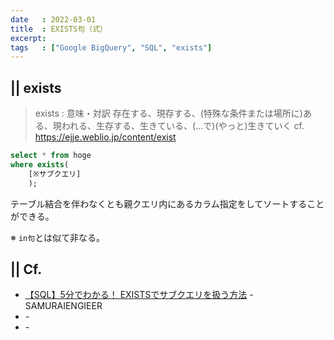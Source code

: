 ```yaml
---
date   : 2022-03-01
title  : EXISTS句（式）
excerpt:
tags   : ["Google BigQuery", "SQL", "exists"]
---
```


## || exists

> exists : 意味・対訳
> 存在する、現存する、(特殊な条件または場所に)ある、現われる、生存する、生きている、(…で)(やっと)生きていく
> cf. https://ejje.weblio.jp/content/exist

```sql
select * from hoge
where exists(
    [※サブクエリ]
    );
```
テーブル結合を伴わなくとも親クエリ内にあるカラム指定をしてソートすることができる。

※ `in句`とは似て非なる。


## || Cf.
+ [【SQL】5分でわかる！ EXISTSでサブクエリを扱う方法](https://www.sejuku.net/blog/73615) - SAMURAIENGIEER
+ []() - 
+ []() - 

